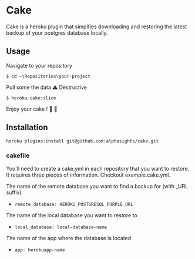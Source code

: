 Cake
====

Cake is a heroku plugin that simplfies downloading and restoring the latest backup of your postgres database locally.

## Usage

Navigate to your repository

``` $ cd ~\Repositories\your-project ```

Pull some the data :warning:  Destructive

``` $ heroku cake:slice ```

Enjoy your cake ! :cake:  :beer:

## Installation

``` heroku plugins:install git@github.com:alphasights/cake.git ```

### cakefile

You'll need to create a cake.yml in each repository that you want to restore. It requires three pieces of information. Checkout example.cake.yml.

The name of the remote database you want to find a backup for (with _URL suffix)
- ``` remote_database: HEROKU_POSTGRESQL_PURPLE_URL ```

The name of the local database you want to restore to
- ``` local_database: local-database-name ```

The name of the app where the database is located
- ``` app: herokuapp-name ```
